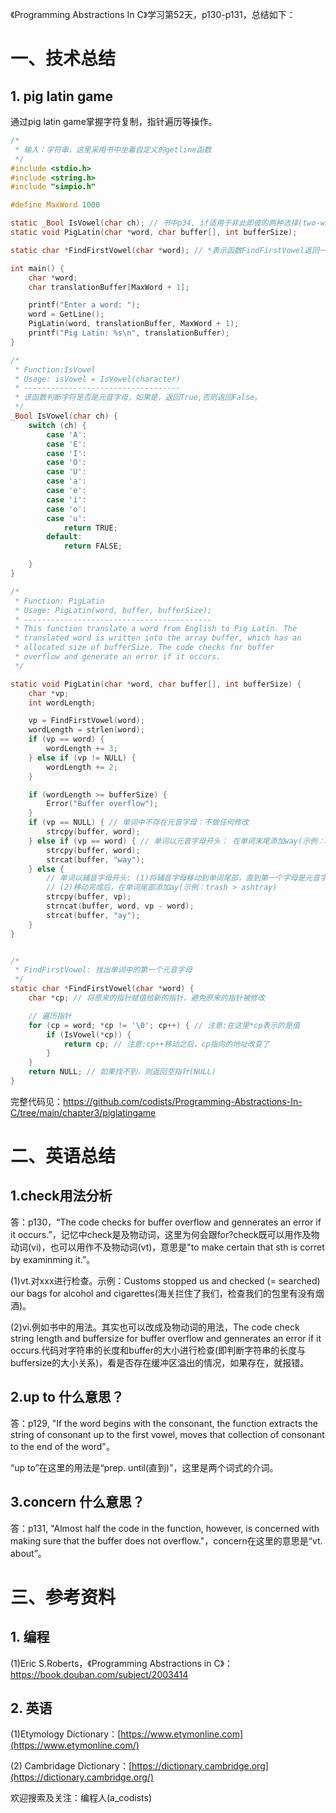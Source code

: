 《Programming Abstractions In C》学习第52天，p130-p131，总结如下：

# 一、技术总结

## 1. pig latin game

通过pig latin game掌握字符复制，指针遍历等操作。

```c
/*
 * 输入：字符串，这里采用书中坐着自定义的getline函数
 */
#include <stdio.h>
#include <string.h>
#include "simpio.h"

#define MaxWord 1000

static _Bool IsVowel(char ch); // 书中p34, if适用于非此即彼的两种选择(two-way);如果有多个，那么就使用switch。
static void PigLatin(char *word, char buffer[], int bufferSize);

static char *FindFirstVowel(char *word); // *表示函数FindFirstVowel返回一个指向char的指针

int main() {
    char *word;
    char translationBuffer[MaxWord + 1];

    printf("Enter a word: ");
    word = GetLine();
    PigLatin(word, translationBuffer, MaxWord + 1);
    printf("Pig Latin: %s\n", translationBuffer);
}

/*
 * Function:IsVowel
 * Usage: isVowel = IsVowel(character)
 * -----------------------------------
 * 该函数判断字符是否是元音字母，如果是，返回True,否则返回False。
 */
_Bool IsVowel(char ch) {
    switch (ch) {
        case 'A':
        case 'E':
        case 'I':
        case 'O':
        case 'U':
        case 'a':
        case 'e':
        case 'i':
        case 'o':
        case 'u':
            return TRUE;
        default:
            return FALSE;

    }
}

/*
 * Function: PigLatin
 * Usage: PigLatin(word, buffer, bufferSize);
 * ------------------------------------------
 * This function translate a word from English to Pig Latin. The
 * translated word is written into the array buffer, which has an
 * allocated size of bufferSize. The code checks for buffer
 * overflow and generate an error if it occurs.
 */

static void PigLatin(char *word, char buffer[], int bufferSize) {
    char *vp;
    int wordLength;

    vp = FindFirstVowel(word);
    wordLength = strlen(word);
    if (vp == word) {
        wordLength += 3;
    } else if (vp != NULL) {
        wordLength += 2;
    }

    if (wordLength >= bufferSize) {
        Error("Buffer overflow");
    }
    if (vp == NULL) { // 单词中不存在元音字母：不做任何修改
        strcpy(buffer, word);
    } else if (vp == word) { // 单词以元音字母开头： 在单词末尾添加way(示例：any > anyway)
        strcpy(buffer, word);
        strcat(buffer, "way");
    } else {
        // 单词以辅音字母开头: (1)将辅音字母移动到单词尾部，直到第一个字母是元音字母。
        // (2)移动完成后，在单词尾部添加ay(示例：trash > ashtray)
        strcpy(buffer, vp);
        strncat(buffer, word, vp - word);
        strcat(buffer, "ay");
    }
}


/*
 * FindFirstVowel: 找出单词中的第一个元音字母
 */
static char *FindFirstVowel(char *word) {
    char *cp; // 将原来的指针赋值给新的指针，避免原来的指针被修改

    // 遍历指针
    for (cp = word; *cp != '\0'; cp++) { // 注意:在这里*cp表示的是值
        if (IsVowel(*cp)) {
            return cp; // 注意:cp++移动之后，cp指向的地址改变了
        }
    }
    return NULL; // 如果找不到，则返回空指针(NULL)
}
```

完整代码见：https://github.com/codists/Programming-Abstractions-In-C/tree/main/chapter3/piglatingame

# 二、英语总结

## 1.check用法分析

答：p130，“The code checks for buffer overflow and gennerates an error if it occurs.”，记忆中check是及物动词，这里为何会跟for?check既可以用作及物动词(vi)，也可以用作不及物动词(vt)，意思是"to make certain that sth is corret by examinming it.”。

(1)vt.对xxx进行检查。示例：Customs stopped us and checked (= searched) our bags for alcohol and cigarettes(海关拦住了我们，检查我们的包里有没有烟酒)。

(2)vi.例如书中的用法。其实也可以改成及物动词的用法，The code check string length and buffersize for buffer overflow and gennerates an error if it occurs.代码对字符串的长度和buffer的大小进行检查(即判断字符串的长度与buffersize的大小关系)，看是否存在缓冲区溢出的情况，如果存在，就报错。

## 2.up to 什么意思？

答：p129, "If the word begins with the consonant, the function extracts the string of consonant up to the first vowel, moves that collection of consonant to the end of the word"。

“up to”在这里的用法是“prep. until(直到)”，这里是两个词式的介词。

## 3.concern 什么意思？

答：p131, "Almost half the code in the function, however, is concerned with making sure that the buffer does not overflow."，concern在这里的意思是“vt. about”。

# 三、参考资料

## 1. 编程

(1)Eric S.Roberts，《Programming Abstractions in C》：https://book.douban.com/subject/2003414

## 2. 英语

(1)Etymology Dictionary：[https://www.etymonline.com](https://www.etymonline.com/)

(2) Cambridage Dictionary：[https://dictionary.cambridge.org](https://dictionary.cambridge.org/)

欢迎搜索及关注：编程人(a_codists)
